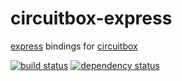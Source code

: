 circuitbox-express
==================

[express](https://github.com/visionmedia/express) bindings for [circuitbox](https://github.com/oddjobsman/circuitbox)

[![build status](https://secure.travis-ci.org/oddjobsman/circuitbox-express.png)](http://travis-ci.org/oddjobsman/circuitbox-express)
[![dependency status](https://david-dm.org/oddjobsman/circuitbox-express.png)](https://david-dm.org/oddjobsman/circuitbox-express)